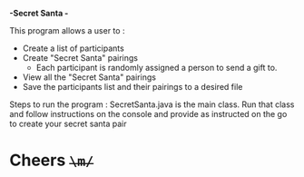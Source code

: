 **-Secret Santa -** 

This program allows a user to :

- Create a list of participants 
- Create "Secret Santa" pairings
    - Each participant is randomly assigned a person to send a gift to.
- View all the "Secret Santa" pairings
- Save the participants list and their pairings to a desired file


Steps to run the program :
SecretSanta.java is the main class. Run that class and follow instructions on the console and provide as instructed on the go to create your secret santa pair


# Cheers **~~`\m/`~~**



